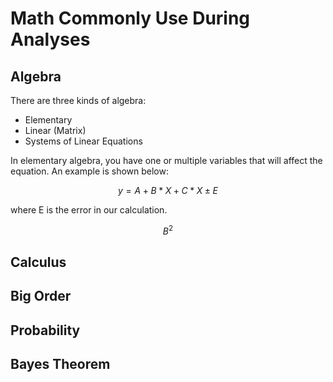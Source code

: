 # Math Commonly Use During Analyses
## Algebra
There are three kinds of algebra:
- Elementary
- Linear (Matrix) 
- Systems of Linear Equations

In elementary algebra, you have one or multiple variables that will affect the equation. An example is shown below:

$$y = {A+B*X+C*X \pm E}$$

where E is the error in our calculation.

$$B^2$$
## Calculus
## Big Order
## Probability
## Bayes Theorem
